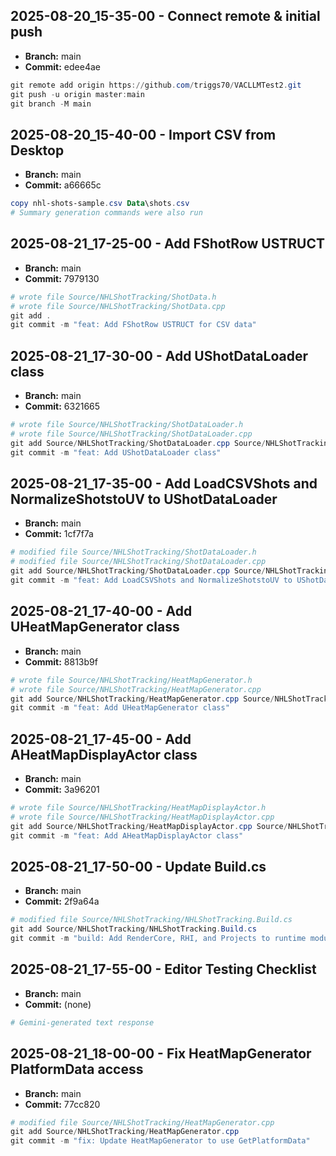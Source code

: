 ## 2025-08-20_15-35-00 - Connect remote & initial push
- **Branch:** main
- **Commit:** edee4ae

```powershell
git remote add origin https://github.com/triggs70/VACLLMTest2.git
git push -u origin master:main
git branch -M main
```

## 2025-08-20_15-40-00 - Import CSV from Desktop
- **Branch:** main
- **Commit:** a66665c

```powershell
copy nhl-shots-sample.csv Data\shots.csv
# Summary generation commands were also run
```

## 2025-08-21_17-25-00 - Add FShotRow USTRUCT
- **Branch:** main
- **Commit:** 7979130

```powershell
# wrote file Source/NHLShotTracking/ShotData.h
# wrote file Source/NHLShotTracking/ShotData.cpp
git add .
git commit -m "feat: Add FShotRow USTRUCT for CSV data"
```

## 2025-08-21_17-30-00 - Add UShotDataLoader class
- **Branch:** main
- **Commit:** 6321665

```powershell
# wrote file Source/NHLShotTracking/ShotDataLoader.h
# wrote file Source/NHLShotTracking/ShotDataLoader.cpp
git add Source/NHLShotTracking/ShotDataLoader.cpp Source/NHLShotTracking/ShotDataLoader.h
git commit -m "feat: Add UShotDataLoader class"
```

## 2025-08-21_17-35-00 - Add LoadCSVShots and NormalizeShotstoUV to UShotDataLoader
- **Branch:** main
- **Commit:** 1cf7f7a

```powershell
# modified file Source/NHLShotTracking/ShotDataLoader.h
# modified file Source/NHLShotTracking/ShotDataLoader.cpp
git add Source/NHLShotTracking/ShotDataLoader.cpp Source/NHLShotTracking/ShotDataLoader.h
git commit -m "feat: Add LoadCSVShots and NormalizeShotstoUV to UShotDataLoader"
```

## 2025-08-21_17-40-00 - Add UHeatMapGenerator class
- **Branch:** main
- **Commit:** 8813b9f

```powershell
# wrote file Source/NHLShotTracking/HeatMapGenerator.h
# wrote file Source/NHLShotTracking/HeatMapGenerator.cpp
git add Source/NHLShotTracking/HeatMapGenerator.cpp Source/NHLShotTracking/HeatMapGenerator.h
git commit -m "feat: Add UHeatMapGenerator class"
```

## 2025-08-21_17-45-00 - Add AHeatMapDisplayActor class
- **Branch:** main
- **Commit:** 3a96201

```powershell
# wrote file Source/NHLShotTracking/HeatMapDisplayActor.h
# wrote file Source/NHLShotTracking/HeatMapDisplayActor.cpp
git add Source/NHLShotTracking/HeatMapDisplayActor.cpp Source/NHLShotTracking/HeatMapDisplayActor.h
git commit -m "feat: Add AHeatMapDisplayActor class"
```

## 2025-08-21_17-50-00 - Update Build.cs
- **Branch:** main
- **Commit:** 2f9a64a

```powershell
# modified file Source/NHLShotTracking/NHLShotTracking.Build.cs
git add Source/NHLShotTracking/NHLShotTracking.Build.cs
git commit -m "build: Add RenderCore, RHI, and Projects to runtime modules"
```

## 2025-08-21_17-55-00 - Editor Testing Checklist
- **Branch:** main
- **Commit:** (none)

```powershell
# Gemini-generated text response
```

## 2025-08-21_18-00-00 - Fix HeatMapGenerator PlatformData access
- **Branch:** main
- **Commit:** 77cc820

```powershell
# modified file Source/NHLShotTracking/HeatMapGenerator.cpp
git add Source/NHLShotTracking/HeatMapGenerator.cpp
git commit -m "fix: Update HeatMapGenerator to use GetPlatformData"
```
